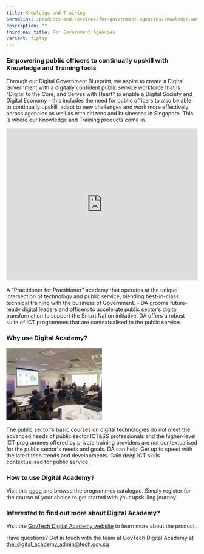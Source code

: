 ```yaml
---
title: Knowledge and Training
permalink: /products-and-services/for-government-agencies/knowledge-and-training/
description: ""
third_nav_title: For Government Agencies
variant: tiptap
---
```

<h3><strong>Empowering public officers to continually upskill with Knowledge and Training tools</strong></h3>
<p>Through our Digital Government Blueprint, we aspire to create a Digital
Government with a digitally confident public service workforce that is
“Digital to the Core, and Serves with Heart” to enable a Digital Society
and Digital Economy - this includes the need for public officers to also
be able to continually upskill, adapt to new challenges and work more effectively
across agencies as well as with citizens and businesses in Singapore. This
is where our Knowledge and Training products come in.</p>
<div class="iframe-wrapper">
<iframe style="max-width: 100%;" height="400" width="100%" allowfullscreen="true" frameborder="0" src="https://www.youtube.com/embed/o73wtjdPQi4?si=LCgMaYd9uerXx89Q"></iframe>
</div>
<p>A “Practitioner for Practitioner” academy that operates at the unique
intersection of technology and public service, blending best-in-class technical
training with the business of Government. - DA grooms future-ready digital
leaders and officers to accelerate public sector’s digital transformation
to support the Smart Nation initiative. DA offers a robust suite of ICT
programmes that are contextualised to the public service.</p>
<h3><strong>Why use Digital Academy?</strong></h3>
<div class="isomer-image-wrapper">
<img style="width: 50%;" height="auto" width="100%" alt="" src="/images/Products and Services/da_classroom.jpg">
</div>
<p>The public sector's basic courses on digital technologies do not meet
the advanced needs of public sector ICT&amp;SS professionals and the higher-level
ICT programmes offered by private training providers are not contextualised
for the public sector's needs and goals. DA can help. Get up to speed with
the latest tech trends and developments. Gain deep ICT skills contextualised
for public service.</p>
<h3><strong>How to use Digital Academy?</strong></h3>
<p>Visit this <a href="https://www.thedigitalacademy.tech.gov.sg/programmes" class="waffle-rich-text-link" rel="noopener noreferrer nofollow" target="_blank"><u>page</u></a> and
browse the programmes catalogue. Simply register for the course of your
choice to get started with your upskilling journey</p>
<h3><strong>Interested to find out more about Digital Academy?</strong></h3>
<p>Visit the <a href="https://www.thedigitalacademy.tech.gov.sg/" class="waffle-rich-text-link" rel="noopener noreferrer nofollow" target="_blank"><u>GovTech Digital Academy website</u></a> to
learn more about the product.</p>
<p>Have questions? Get in touch with the team at GovTech Digital Academy
at <a href="https://www.thedigitalacademy.tech.gov.sg/about-us/practitioners" rel="noopener noreferrer nofollow" target="_blank">the_digital_academy_admin@tech.gov.sg</a>
</p>